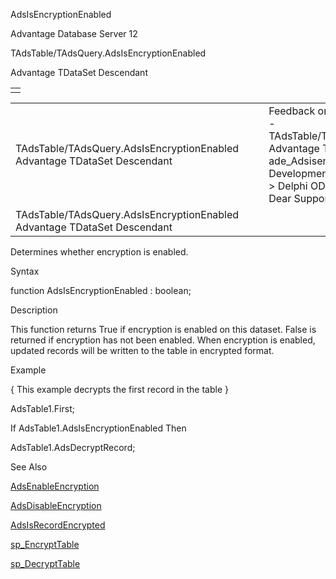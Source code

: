 AdsIsEncryptionEnabled




Advantage Database Server 12  

TAdsTable/TAdsQuery.AdsIsEncryptionEnabled

Advantage TDataSet Descendant

|  |
| --- |
|  |

|  |  |  |  |  |
| --- | --- | --- | --- | --- |
| TAdsTable/TAdsQuery.AdsIsEncryptionEnabled  Advantage TDataSet Descendant |  |  | Feedback on: Advantage Database Server 12 - TAdsTable/TAdsQuery.AdsIsEncryptionEnabled Advantage TDataSet Descendant ade\_Adsisencryptionenabled Advantage Web Development > Advantage Delphi OData Client > Delphi OData Components > TODataSet / Dear Support Staff, |  |
| TAdsTable/TAdsQuery.AdsIsEncryptionEnabled  Advantage TDataSet Descendant |  |  |  |  |

Determines whether encryption is enabled.

Syntax

function AdsIsEncryptionEnabled : boolean;

Description

This function returns True if encryption is enabled on this dataset. False is returned if encryption has not been enabled. When encryption is enabled, updated records will be written to the table in encrypted format.

Example

{ This example decrypts the first record in the table }

AdsTable1.First;

If AdsTable1.AdsIsEncryptionEnabled Then

AdsTable1.AdsDecryptRecord;

See Also

[AdsEnableEncryption](ade_adsenableencryption.htm)

[AdsDisableEncryption](ade_adsdisableencryption.htm)

[AdsIsRecordEncrypted](ade_adsisrecordencrypted.htm)

[sp\_EncryptTable](master_sp_encrypttable.htm)

[sp\_DecryptTable](master_sp_decrypttable.htm)